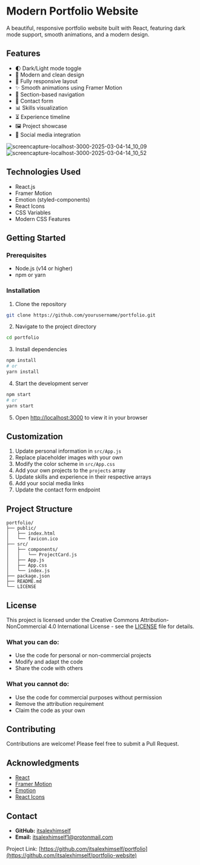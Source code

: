 # Modern Portfolio Website

A beautiful, responsive portfolio website built with React, featuring dark mode support, smooth animations, and a modern design.

## Features

- 🌓 Dark/Light mode toggle
- 🎨 Modern and clean design
- 📱 Fully responsive layout
- ✨ Smooth animations using Framer Motion
- 🎯 Section-based navigation
- 📝 Contact form
- 📊 Skills visualization
- ⏳ Experience timeline
- 🖼️ Project showcase
- 🔗 Social media integration

![screencapture-localhost-3000-2025-03-04-14_10_09](https://github.com/user-attachments/assets/eee56bdf-a22b-47e1-87ae-ec5637c3c553)
![screencapture-localhost-3000-2025-03-04-14_10_52](https://github.com/user-attachments/assets/6c419dd3-1681-4db1-88db-b2d5aa5b5640)

## Technologies Used

- React.js
- Framer Motion
- Emotion (styled-components)
- React Icons
- CSS Variables
- Modern CSS Features

## Getting Started

### Prerequisites

- Node.js (v14 or higher)
- npm or yarn

### Installation

1. Clone the repository
```bash
git clone https://github.com/yourusername/portfolio.git
```

2. Navigate to the project directory
```bash
cd portfolio
```

3. Install dependencies
```bash
npm install
# or
yarn install
```

4. Start the development server
```bash
npm start
# or
yarn start
```

5. Open [http://localhost:3000](http://localhost:3000) to view it in your browser

## Customization

1. Update personal information in `src/App.js`
2. Replace placeholder images with your own
3. Modify the color scheme in `src/App.css`
4. Add your own projects to the `projects` array
5. Update skills and experience in their respective arrays
6. Add your social media links
7. Update the contact form endpoint

## Project Structure

```
portfolio/
├── public/
│   ├── index.html
│   └── favicon.ico
├── src/
│   ├── components/
│   │   └── ProjectCard.js
│   ├── App.js
│   ├── App.css
│   └── index.js
├── package.json
├── README.md
└── LICENSE
```

## License

This project is licensed under the Creative Commons Attribution-NonCommercial 4.0 International License - see the [LICENSE](LICENSE) file for details.

### What you can do:
- Use the code for personal or non-commercial projects
- Modify and adapt the code
- Share the code with others

### What you cannot do:
- Use the code for commercial purposes without permission
- Remove the attribution requirement
- Claim the code as your own

## Contributing

Contributions are welcome! Please feel free to submit a Pull Request.

## Acknowledgments

- [React](https://reactjs.org/)
- [Framer Motion](https://www.framer.com/motion/)
- [Emotion](https://emotion.sh/)
- [React Icons](https://react-icons.github.io/react-icons/)

## Contact

- **GitHub:** [itsalexhimself](https://github.com/itsalexhimself)
- **Email:** [itsalexhimself1@protonmail.com](mailto:itsalexhimself1@protonmail.com)

Project Link: [https://github.com/itsalexhimself/portfolio](https://github.com/itsalexhimself/portfolio-website)
